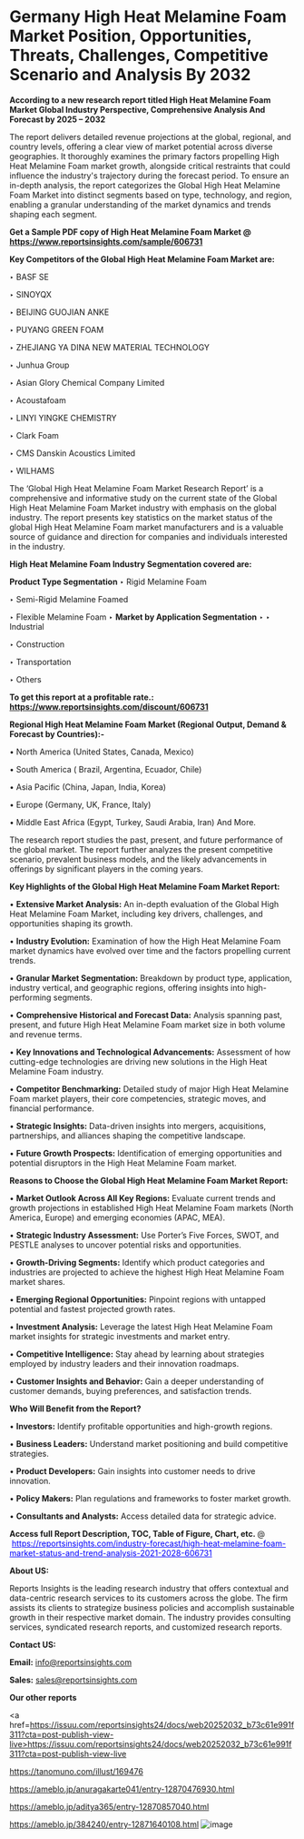 # Germany High Heat Melamine Foam Market Position, Opportunities, Threats, Challenges, Competitive Scenario and Analysis By 2032

<strong>According to a new research report titled High Heat Melamine Foam Market Global Industry Perspective, Comprehensive Analysis And Forecast by 2025 – 2032</strong>

The report delivers detailed revenue projections at the global, regional, and country levels, offering a clear view of market potential across diverse geographies. It thoroughly examines the primary factors propelling High Heat Melamine Foam market growth, alongside critical restraints that could influence the industry's trajectory during the forecast period. To ensure an in-depth analysis, the report categorizes the Global High Heat Melamine Foam Market into distinct segments based on type, technology, and region, enabling a granular understanding of the market dynamics and trends shaping each segment.

<strong>Get a Sample PDF copy of High Heat Melamine Foam Market </strong><strong>@<a href=https://www.reportsinsights.com/sample/606731 style=color:#0000ff;> https://www.reportsinsights.com/sample/606731</a></strong></font>

<strong>Key Competitors of the Global High Heat Melamine Foam Market are:</strong>

‣ BASF SE

‣ SINOYQX

‣ BEIJING GUOJIAN ANKE

‣ PUYANG GREEN FOAM

‣ ZHEJIANG YA DINA NEW MATERIAL TECHNOLOGY

‣ Junhua Group

‣ Asian Glory Chemical Company Limited

‣ Acoustafoam

‣ LINYI YINGKE CHEMISTRY

‣ Clark Foam

‣ CMS Danskin Acoustics Limited

‣ WILHAMS

The ‘Global High Heat Melamine Foam Market Research Report’ is a comprehensive and informative study on the current state of the Global High Heat Melamine Foam Market industry with emphasis on the global industry. The report presents key statistics on the market status of the global High Heat Melamine Foam market manufacturers and is a valuable source of guidance and direction for companies and individuals interested in the industry.

<strong>High Heat Melamine Foam Industry Segmentation covered are:</strong>

<strong>Product Type Segmentation</strong>
‣
Rigid Melamine Foam

‣ Semi-Rigid Melamine Foamed

‣ Flexible Melamine Foam
‣ 
<strong>Market by Application Segmentation</strong>
‣
‣  Industrial

‣ Construction

‣ Transportation

‣ Others

<strong>To get this report at a profitable rate.: <a href=https://www.reportsinsights.com/discount/606731 style=color:#0000ff;>https://www.reportsinsights.com/discount/606731</a></strong></font>

<strong>Regional High Heat Melamine Foam Market (Regional Output, Demand &amp; Forecast by Countries):-</strong>

• North America (United States, Canada, Mexico)

• South America ( Brazil, Argentina, Ecuador, Chile)

• Asia Pacific (China, Japan, India, Korea)

• Europe (Germany, UK, France, Italy)

• Middle East Africa (Egypt, Turkey, Saudi Arabia, Iran) And More.

The research report studies the past, present, and future performance of the global market. The report further analyzes the present competitive scenario, prevalent business models, and the likely advancements in offerings by significant players in the coming years.

<strong>Key Highlights of the Global High Heat Melamine Foam Market Report:</strong>

• <strong>Extensive Market Analysis:</strong> An in-depth evaluation of the Global High Heat Melamine Foam Market, including key drivers, challenges, and opportunities shaping its growth.

• <strong>Industry Evolution:</strong> Examination of how the High Heat Melamine Foam market dynamics have evolved over time and the factors propelling current trends.

• <strong>Granular Market Segmentation:</strong> Breakdown by product type, application, industry vertical, and geographic regions, offering insights into high-performing segments.

• <strong>Comprehensive Historical and Forecast Data:</strong> Analysis spanning past, present, and future High Heat Melamine Foam market size in both volume and revenue terms.

• <strong>Key Innovations and Technological Advancements:</strong> Assessment of how cutting-edge technologies are driving new solutions in the High Heat Melamine Foam industry.

• <strong>Competitor Benchmarking:</strong> Detailed study of major High Heat Melamine Foam market players, their core competencies, strategic moves, and financial performance.

• <strong>Strategic Insights:</strong> Data-driven insights into mergers, acquisitions, partnerships, and alliances shaping the competitive landscape.

• <strong>Future Growth Prospects:</strong> Identification of emerging opportunities and potential disruptors in the High Heat Melamine Foam market.

<strong>Reasons to Choose the Global High Heat Melamine Foam Market Report:</strong>

• <strong>Market Outlook Across All Key Regions:</strong> Evaluate current trends and growth projections in established High Heat Melamine Foam markets (North America, Europe) and emerging economies (APAC, MEA).

• <strong>Strategic Industry Assessment:</strong> Use Porter’s Five Forces, SWOT, and PESTLE analyses to uncover potential risks and opportunities.

• <strong>Growth-Driving Segments:</strong> Identify which product categories and industries are projected to achieve the highest High Heat Melamine Foam market shares.

• <strong>Emerging Regional Opportunities:</strong> Pinpoint regions with untapped potential and fastest projected growth rates.

• <strong>Investment Analysis:</strong> Leverage the latest High Heat Melamine Foam market insights for strategic investments and market entry.

• <strong>Competitive Intelligence:</strong> Stay ahead by learning about strategies employed by industry leaders and their innovation roadmaps.

• <strong>Customer Insights and Behavior:</strong> Gain a deeper understanding of customer demands, buying preferences, and satisfaction trends.

<strong>Who Will Benefit from the Report?</strong>

• <strong>Investors:</strong> Identify profitable opportunities and high-growth regions.

• <strong>Business Leaders:</strong> Understand market positioning and build competitive strategies.

• <strong>Product Developers:</strong> Gain insights into customer needs to drive innovation.

• <strong>Policy Makers:</strong> Plan regulations and frameworks to foster market growth.

• <strong>Consultants and Analysts:</strong> Access detailed data for strategic advice.
</ul>
<strong>Access full Report Description, TOC, Table of Figure, Chart, etc. </strong>@  <a href=https://reportsinsights.com/industry-forecast/high-heat-melamine-foam-market-status-and-trend-analysis-2021-2028-606731 style=color:#0000ff;>https://reportsinsights.com/industry-forecast/high-heat-melamine-foam-market-status-and-trend-analysis-2021-2028-606731</a></font>

<strong><strong>About US</strong>:</strong>

Reports Insights is the leading research industry that offers contextual and data-centric research services to its customers across the globe. The firm assists its clients to strategize business policies and accomplish sustainable growth in their respective market domain. The industry provides consulting services, syndicated research reports, and customized research reports.

<strong>Contact US:</strong>

<p class=""""><b>Email:</b> <a href=mailto:info@reportsinsights.com>info@reportsinsights.com</a></p>
<p class=""""><b>Sales:</b> <a href=mailto:sales@reportsinsights.com>sales@reportsinsights.com</a></p>

<strong>Our other reports</strong>

<a href=https://issuu.com/reportsinsights24/docs/web20252032_b73c61e991f311?cta=post-publish-view-live>https://issuu.com/reportsinsights24/docs/web20252032_b73c61e991f311?cta=post-publish-view-live</a>

<a href=https://tanomuno.com/illust/169476>https://tanomuno.com/illust/169476</a>

<a href=https://ameblo.jp/anuragakarte041/entry-12870476930.html>https://ameblo.jp/anuragakarte041/entry-12870476930.html</a>

<a href=https://ameblo.jp/aditya365/entry-12870857040.html>https://ameblo.jp/aditya365/entry-12870857040.html</a>

<a href=https://ameblo.jp/384240/entry-12871640108.html>https://ameblo.jp/384240/entry-12871640108.html</a>
![image](https://github.com/user-attachments/assets/36f93f03-4af4-4433-b1ca-db252fbe2903)

